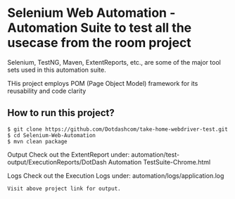 # Selenium Web Automation - Automation Suite to test all the usecase from the room project
Selenium, TestNG, Maven, ExtentReports, etc., are some of the major tool sets used in this automation suite.

THis project employs POM (Page Object Model) framework for its reusability and code clarity


## How to run this project?
```
$ git clone https://github.com/Dotdashcom/take-home-webdriver-test.git
$ cd Selenium-Web-Automation
$ mvn clean package

```
Output
Check out the ExtentReport under: automation/test-output/ExecutionReports/DotDash Automation TestSuite-Chrome.html

Logs
Check out the Execution Logs under: automation/logs/application.log
```
Visit above project link for output.
```